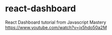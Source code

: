 # react-dashboard
React Dashboard tutorial from Javascript Mastery https://www.youtube.com/watch?v=jx5hdo50a2M
